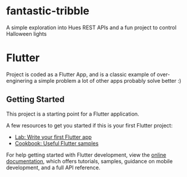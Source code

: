 # fantastic-tribble
A simple exploration into Hues REST APIs and a fun project to control Halloween lights

# Flutter
Project is coded as a Flutter App, and is a classic example of over-enginering a simple problem a lot of other apps probably solve better :)

## Getting Started

This project is a starting point for a Flutter application.

A few resources to get you started if this is your first Flutter project:

- [Lab: Write your first Flutter app](https://docs.flutter.dev/get-started/codelab)
- [Cookbook: Useful Flutter samples](https://docs.flutter.dev/cookbook)

For help getting started with Flutter development, view the
[online documentation](https://docs.flutter.dev/), which offers tutorials,
samples, guidance on mobile development, and a full API reference.
